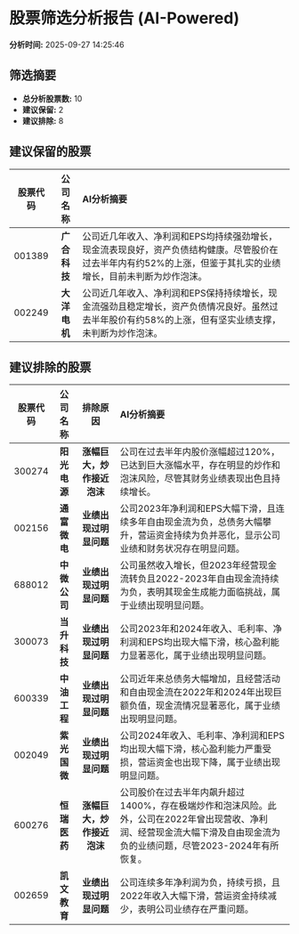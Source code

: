 # 股票筛选分析报告 (AI-Powered)

**分析时间:** 2025-09-27 14:25:46

## 筛选摘要

- **总分析股票数:** 10
- **建议保留:** 2
- **建议排除:** 8

## 建议保留的股票

| 股票代码 | 公司名称 | AI分析摘要 |
|:---:|:---:|:---|
| 001389 | **广合科技** | 公司近几年收入、净利润和EPS均持续强劲增长，现金流表现良好，资产负债结构健康。尽管股价在过去半年内有约52%的上涨，但鉴于其扎实的业绩增长，目前未判断为炒作泡沫。 |
| 002249 | **大洋电机** | 公司近几年收入、净利润和EPS保持持续增长，现金流强劲且稳定增长，资产负债情况良好。虽然过去半年股价有约58%的上涨，但有坚实业绩支撑，未判断为炒作泡沫。 |

## 建议排除的股票

| 股票代码 | 公司名称 | 排除原因 | AI分析摘要 |
|:---:|:---:|:---:|:---|
| 300274 | **阳光电源** | **涨幅巨大，炒作接近泡沫** | 公司在过去半年内股价涨幅超过120%，已达到巨大涨幅水平，存在明显的炒作和泡沫风险，尽管其财务业绩表现出色且持续增长。 |
| 002156 | **通富微电** | **业绩出现过明显问题** | 公司2023年净利润和EPS大幅下滑，且连续多年自由现金流为负，总债务大幅攀升，营运资金持续为负并恶化，显示公司业绩和财务状况存在明显问题。 |
| 688012 | **中微公司** | **业绩出现过明显问题** | 公司虽然收入增长，但2023年经营现金流转负且2022-2023年自由现金流持续为负，表明其现金生成能力面临挑战，属于业绩出现明显问题。 |
| 300073 | **当升科技** | **业绩出现过明显问题** | 公司2023年和2024年收入、毛利率、净利润和EPS均出现大幅下滑，核心盈利能力显著恶化，属于业绩出现明显问题。 |
| 600339 | **中油工程** | **业绩出现过明显问题** | 公司近年来总债务大幅增加，且经营活动和自由现金流在2022年和2024年出现巨额负值，现金流情况显著恶化，属于业绩出现明显问题。 |
| 002049 | **紫光国微** | **业绩出现过明显问题** | 公司2024年收入、毛利率、净利润和EPS均出现大幅下滑，核心盈利能力严重受损，营运资金也出现下降，属于业绩出现明显问题。 |
| 600276 | **恒瑞医药** | **涨幅巨大，炒作接近泡沫** | 公司股价在过去半年内飙升超过1400%，存在极端炒作和泡沫风险。此外，公司在2022年曾出现营收、净利润、经营现金流大幅下滑及自由现金流为负的业绩问题，尽管2023-2024年有所恢复。 |
| 002659 | **凯文教育** | **业绩出现过明显问题** | 公司连续多年净利润为负，持续亏损，且2022年收入大幅下滑，营运资金持续减少，表明公司业绩存在严重问题。 |
